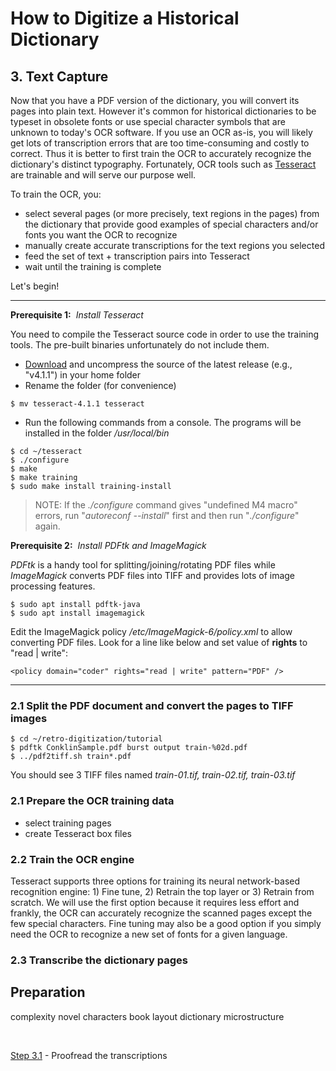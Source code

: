 # How to Digitize a Historical Dictionary

## 3. Text Capture

Now that you have a PDF version of the dictionary, you will convert its pages into plain text. However it's common for historical dictionaries to be typeset in obsolete fonts or use special character symbols that are unknown to today's OCR software. If you use an OCR as-is, you will likely get lots of transcription errors that are too time-consuming and costly to correct. Thus it is better to first train the OCR to accurately recognize the dictionary's distinct typography. Fortunately, OCR tools such as [Tesseract](https://github.com/tesseract-ocr/tesseract) are trainable and will serve our purpose well.

To train the OCR, you:

 - select several pages (or more precisely, text regions in the pages) from the dictionary that provide good examples of special characters and/or fonts you want the OCR to recognize
 - manually create accurate transcriptions for the text regions you selected
 - feed the set of text + transcription pairs into Tesseract
 - wait until the training is complete

Let's begin!

---
__Prerequisite 1:__ &nbsp;_Install Tesseract_

You need to compile the Tesseract source code in order to use the training tools. The pre-built binaries unfortunately do not include them.

- [Download](https://github.com/tesseract-ocr/tesseract/releases) and uncompress the source of the latest release (e.g., "v4.1.1") in your home folder
- Rename the folder (for convenience)
```
$ mv tesseract-4.1.1 tesseract
```

- Run the following commands from a console. The programs will be installed in the folder _/usr/local/bin_

```
$ cd ~/tesseract
$ ./configure
$ make
$ make training
$ sudo make install training-install
```

> NOTE: If the _./configure_ command gives "undefined M4 macro" errors, run "_autoreconf --install_" first and then run "_./configure_" again.

__Prerequisite 2:__ &nbsp;_Install PDFtk and ImageMagick_

_PDFtk_ is a handy tool for splitting/joining/rotating PDF files while _ImageMagick_ converts PDF files into TIFF and provides lots of image processing features. 

```
$ sudo apt install pdftk-java
$ sudo apt install imagemagick
```

Edit the ImageMagick policy _/etc/ImageMagick-6/policy.xml_ to allow converting PDF files. Look for a line like below and set value of __rights__ to "read | write":

`<policy domain="coder" rights="read | write" pattern="PDF" />`

---

### 2.1 Split the PDF document and convert the pages to TIFF images

```
$ cd ~/retro-digitization/tutorial
$ pdftk ConklinSample.pdf burst output train-%02d.pdf
$ ../pdf2tiff.sh train*.pdf
```

You should see 3 TIFF files named _train-01.tif, train-02.tif, train-03.tif_

### 2.1 Prepare the OCR training data



  - select training pages
  - create Tesseract box files

### 2.2 Train the OCR engine

Tesseract supports three options for training its neural network-based recognition engine: 1) Fine tune, 2) Retrain the top layer or 3) Retrain from scratch. We will use the first option because it requires less effort and frankly, the OCR can accurately recognize the scanned pages except the few special characters. Fine tuning may also be a good option if you simply need the OCR to recognize a new set of fonts for a given language.

### 2.3 Transcribe the dictionary pages

## Preparation

complexity
novel characters
book layout
dictionary microstructure


<br/>

[Step 3.1](./Step3.1-Proofread.md) - Proofread the transcriptions
